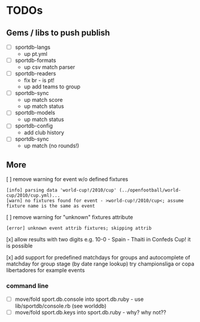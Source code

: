 # TODOs


## Gems / libs to push publish

- [ ] sportdb-langs
  - up pt.yml
- [ ] sportdb-formats
  - up csv match parser
- [ ] sportdb-readers
  - fix br - is pt!
  - up add teams to group
- [ ] sportdb-sync
  - up match score
  - up match status
- [ ] sportdb-models
  - up match status
- [ ] sportdb-config
  - add club history
- [ ] sportdb-sync
  - up match (no rounds!)



## More

[ ] remove warning for event w/o defined fixtures

    [info] parsing data 'world-cup!/2010/cup' (../openfootball/world-cup/2010/cup.yml)...
    [warn] no fixtures found for event - >world-cup!/2010/cup<; assume fixture name is the same as event

[ ] remove warning for "unknown" fixtures attribute

    [error] unknown event attrib fixtures; skipping attrib


[x] allow results with two digits e.g. 10-0  - Spain - Thaiti in Confeds Cup! it is possible

[x] add support for predefined matchdays for groups and autocomplete of matchday for group stage (by date range lookup)
    try championsliga or copa libertadores for example events

### command line

- [ ] move/fold sport.db.console into sport.db.ruby - use lib/sportdb/console.rb (see worlddb)
- [ ] move/fold sport.db.keys into sport.db.ruby  - why? why not??
